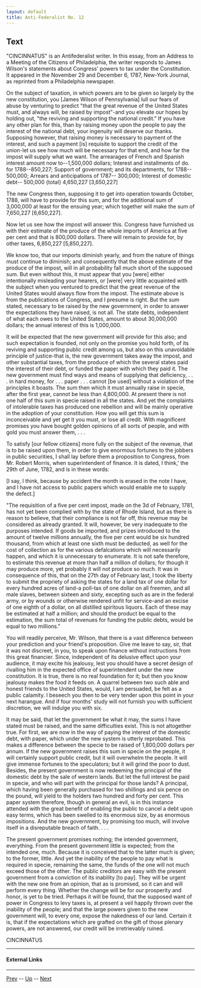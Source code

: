 ```yaml
---
layout: default
title: Anti-Federalist No. 12
---
```


## Text

"CINCINNATUS" is an Antifederalist writer. In this essay, from an Address to a Meeting of the Citizens of Philadelphia, the writer responds to James Wilson's statements about Congress' powers to tax under the Constitution. It appeared in the November 29 and December 6, 1787, New-York Journal, as reprinted from a Philadelphia newspaper.

On the subject of taxation, in which powers are to be given so largely by the new constitution, you [James Wilson of Pennsylvania] lull our fears of abuse by venturing to predict "that the great revenue of the United States must, and always will, be raised by impost"-and you elevate our hopes by holding out, "the reviving and supporting the national credit." If you have any other plan for this, than by raising money upon the people to pay the interest of the national debt, your ingenuity will deserve our thanks. Supposing however, that raising money is necessary to payment of the interest, and such a payment [is] requisite to support the credit of the union-let us see how much will be necessary for that end, and how far the impost will supply what we want. The arrearages of French and Spanish interest amount now to--1,500,000 dollars; Interest and installments of do. for 1788--850,227; Support of government; and its departments, for 1788-- 500,000; Arrears and anticipations of 1787-- 300,000; Interest of domestic debt-- 500,000 {total} 4,650,227 [3,650,227]

The new Congress then, supposing it to get into operation towards October, 1788, will have to provide for this sum, and for the additional sum of 3,000,000 at least for the ensuing year; which together will make the sum of 7,650,227 [6,650,227].

Now let us see how the impost will answer this. Congress have furnished us with their estimate of the produce of the whole imports of America at five per cent and that is 800,000 dollars. There will remain to provide for, by other taxes, 6,850,227 [5,850,227].

We know too, that our imports diminish yearly, and from the nature of things must continue to diminish; and consequently that the above estimate of the produce of the impost, will in all probability fall much short of the supposed sum. But even without this, it must appear that you [were] either intentionally misleading your hearers, or [were] very little acquainted with the subject when you ventured to predict that the great revenue of the United States would always flow from the impost. The estimate above is from the publications of Congress, and I presume is right. But the sum stated, necessary to be raised by the new government, in order to answer the expectations they have raised, is not all. The state debts, independent of what each owes to the United States, amount to about 30,000,000 dollars; the annual interest of this is 1,000,000.

It will be expected that the new government will provide for this also; and such expectation is founded, not only on the promise you hold forth, of its reviving and supporting public credit among us, but also on this unavoidable principle of justice-that is, the new government takes away the impost, and other substantial taxes, from the produce of which the several states paid the interest of their debt, or funded the paper with which they paid it. The new government must find ways and means of supplying that deficiency, . . . in hard money, for . . . paper . . . cannot [be used] without a violation of the principles it boasts. The sum then which it must annually raise in specie, after the first year, cannot be less than 4,800,000. At present there is not one half of this sum in specie raised in all the states. And yet the complaints of intolerable taxes has produced one rebellion and will be mainly operative in the adoption of your constitution. How you will get this sum is inconceivable and yet get it you must, or lose all credit. With magnificent promises you have bought golden opinions of all sorts of people, and with gold you must answer them, . . .

To satisfy [our fellow citizens] more fully on the subject of the revenue, that is to be raised upon them, in order to give enormous fortunes to the jobbers in public securities, I shall lay before them a proposition to Congress, from Mr. Robert Morris, when superintendent of finance. It is dated, I think,' the 29th of June, 1782, and is in these words:

[I say, I think, because by accident the month is erased in the note I have, and I have not access to public papers which would enable me to supply the defect.]

"The requisition of a five per cent impost, made on the 3d of February, 1781, has not yet been complied with by the state of Rhode Island, but as there is reason to believe, that their compliance is not far off, this revenue may be considered as already granted. It will, however, be very inadequate to the purposes intended. If goods be imported, and prizes introduced to the amount of twelve millions annually, the five per cent would be six hundred thousand, from which at least one sixth must be deducted, as well for the cost of collection as for the various defalcations which will necessarily happen, and which it is unnecessary to enumerate. It is not safe therefore, to estimate this revenue at more than half a million of dollars; for though it may produce more, yet probably it will not produce so much. It was in consequence of this, that on the 27th day of February last, I took the liberty to submit the propriety of asking the states for a land tax of one dollar for every hundred acres of land-a poll-tax of one dollar on all freemen, and all male slaves, between sixteen and sixty, excepting such as are in the federal army, or by wounds or otherwise rendered unfit for service-and an excise of one eighth of a dollar, on all distilled spiritous liquors. Each of these may be estimated at half a million; and should the product be equal to the estimation, the sum total of revenues for funding the public debts, would be equal to two millions."

You will readily perceive, Mr. Wilson, that there is a vast difference between your prediction and your friend's proposition. Give me leave to say, sir, that it was not discreet, in you, to speak upon finance without instructions from this great financier. Since, independent of its delusive effect upon your audience, it may excite his jealousy, lest you should have a secret design of rivalling him in the expected office of superintendent under the new constitution. It is true, there is no real foundation for it; but then you know jealousy makes the food it feeds on. A quarrel between two such able and honest friends to the United States, would, I am persuaded, be felt as a public calamity. I beseech you then to be very tender upon this point in your next harangue. And if four months' study will not furnish you with sufficient discretion, we will indulge you with six.

It may be said, that let the government be what it may, the sums I have stated must be raised, and the same difficulties exist. This is not altogether true. For first, we are now in the way of paying the interest of the domestic debt, with paper, which under the new system is utterly reprobated. This makes a difference between the specie to be raised of 1,800,000 dollars per annum. If the new government raises this sum in specie on the people, it will certainly support public credit, but it will overwhelm the people. It will give immense fortunes to the speculators; but it will grind the poor to dust. Besides, the present government is now redeeming the principal of the domestic debt by the sale of western lands. But let the full interest be paid in specie, and who will part with the principal for those lands? A principal, which having been generally purchased for two shillings and six pence on the pound, will yield to the holders two hundred and forty per cent. This paper system therefore, though in general an evil, is in this instance attended with the great benefit of enabling the public to cancel a debt upon easy terms, which has been swelled to its enormous size, by as enormous impositions. And the new government, by promising too much, will involve itself in a disreputable breach of faith. . . .

The present government promises nothing; the intended government, everything. From the present government little is expected; from the intended one, much. Because it is conceived that to the latter much is given; to the former, little. And yet the inability of the people to pay what is required in specie, remaining the same, the funds of the one will not much exceed those of the other. The public creditors are easy with the present government from a conviction of its inability [to pay]. They will be urgent with the new one from an opinion, that as is promised, so it can and will perform every thing. Whether the change will be for our prosperity and honor, is yet to be tried. Perhaps it will be found, that the supposed want of power in Congress to levy taxes is, at present a veil happily thrown over the inability of the people; and that the large powers given to the new government will, to every one, expose the nakedness of our land. Certain it is, that if the expectations which are grafted on the gift of those plenary powers, are not answered, our credit will be irretrievably ruined.

CINCINNATUS

---
#### External Links

---

[Prev](11.md) -- [Up](README.md) -- [Next](13.md)